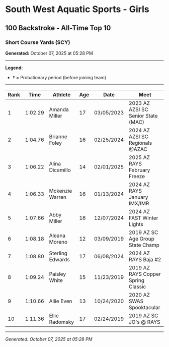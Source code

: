 # South West Aquatic Sports - Girls
## 100 Backstroke - All-Time Top 10
### Short Course Yards (SCY)

**Generated:** October 07, 2025 at 05:28 PM

---

**Legend:**
- ‡ = Probationary period (before joining team)

---

| Rank | Time | Athlete | Age | Date | Meet |
|------|------|---------|-----|------|------|
| 1 | 1:02.29 | Amanda Miller | 17 | 03/05/2023 | 2023 AZ AZSI SC Senior State (MAC) |
| 2 | 1:04.76 | Brianne Foley | 16 | 02/25/2024 | 2024 AZ AZSI SC Regionals @AZAC |
| 3 | 1:06.22 | Alina Dicamillo | 14 | 02/01/2025 | 2025 AZ RAYS February Freeze |
| 4 | 1:06.33 | Mckenzie Warren | 16 | 01/13/2024 | 2024 AZ RAYS January IMX/IMR |
| 5 | 1:07.66 | Abby Miller | 16 | 12/07/2024 | 2024 AZ FAST Winter Lights |
| 6 | 1:08.18 | Aleana Moreno | 12 | 03/09/2019 | 2019 AZ SC Age Group State Champ |
| 7 | 1:08.80 | Sterling Edwards | 17 | 06/08/2024 | 2024 AZ RAYS Baja #2 |
| 8 | 1:09.24 | Paisley White | 15 | 11/23/2019 | 2019 AZ RAYS Copper Spring Classic |
| 9 | 1:10.66 | Allie Even | 13 | 10/24/2020 | 2020 AZ SWAS Spooktacular |
| 10 | 1:11.36 | Ellie Radomsky | 17 | 02/24/2019 | 2019 AZ SC JO's @ RAYS |

---

*Generated: October 07, 2025 at 05:28 PM*
